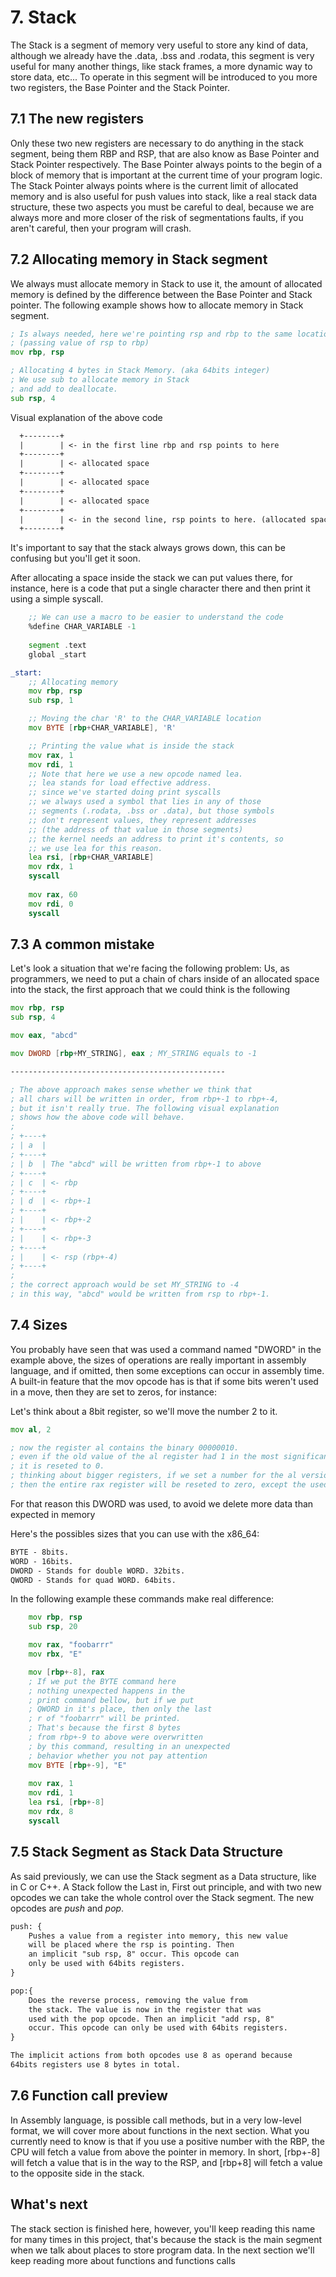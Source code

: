 # 7. Stack
The Stack is a segment of memory very useful to store any kind of data, although we already have the .data, .bss and .rodata, this segment is very useful for many another things, like stack frames, a more dynamic way to store data, etc... To operate in this segment will be introduced to you more two registers, the Base Pointer and the Stack Pointer.

## 7.1 The new registers
Only these two new registers are necessary to do anything in the stack segment, being them RBP and RSP, that are also know as Base Pointer and Stack Pointer respectively. The Base Pointer always points to the begin of a block of memory that is important at the current time of your program logic. The Stack Pointer always points where is the current limit of allocated memory and is also useful for push values into stack, like a real stack data structure, these two aspects you must be careful to deal, because we are always more and more closer of the risk of segmentations faults, if you aren't careful, then your program will crash.


## 7.2 Allocating memory in Stack segment
We always must allocate memory in Stack to use it, the amount of allocated memory is defined by the difference between the Base Pointer and Stack pointer. The following example shows how to allocate memory in Stack segment.

```asm
; Is always needed, here we're pointing rsp and rbp to the same location.
; (passing value of rsp to rbp)
mov rbp, rsp

; Allocating 4 bytes in Stack Memory. (aka 64bits integer)
; We use sub to allocate memory in Stack
; and add to deallocate.
sub rsp, 4
```

Visual explanation of the above code
```txt
  +--------+
  |        | <- in the first line rbp and rsp points to here
  +--------+
  |        | <- allocated space
  +--------+
  |        | <- allocated space
  +--------+
  |        | <- allocated space
  +--------+
  |        | <- in the second line, rsp points to here. (allocated space)
  +--------+
```

It's important to say that the stack always grows down, this can be confusing but you'll get it soon.

After allocating a space inside the stack we can put values there, for instance, here is a code that put a single character there and then print it using a simple syscall.
```asm
	;; We can use a macro to be easier to understand the code
	%define CHAR_VARIABLE -1
	
	segment .text
	global _start

_start:
	;; Allocating memory
	mov rbp, rsp
	sub rsp, 1

	;; Moving the char 'R' to the CHAR_VARIABLE location
	mov BYTE [rbp+CHAR_VARIABLE], 'R'

	;; Printing the value what is inside the stack
	mov rax, 1
	mov rdi, 1
	;; Note that here we use a new opcode named lea.
	;; lea stands for load effective address.
	;; since we've started doing print syscalls
	;; we always used a symbol that lies in any of those
	;; segments (.rodata, .bss or .data), but those symbols
	;; don't represent values, they represent addresses
	;; (the address of that value in those segments)
	;; the kernel needs an address to print it's contents, so
	;; we use lea for this reason.
	lea rsi, [rbp+CHAR_VARIABLE]
	mov rdx, 1
	syscall
	
	mov rax, 60
	mov rdi, 0
	syscall


```

## 7.3 A common mistake
Let's look a situation that we're facing the following problem: Us, as programmers, we need to put a chain of chars inside of an allocated space into the stack, the first approach that we could think is the following

```asm
mov rbp, rsp
sub rsp, 4

mov eax, "abcd"

mov DWORD [rbp+MY_STRING], eax ; MY_STRING equals to -1

------------------------------------------------

; The above approach makes sense whether we think that 
; all chars will be written in order, from rbp+-1 to rbp+-4,
; but it isn't really true. The following visual explanation
; shows how the above code will behave.
;
; +----+
; | a  |
; +----+
; | b  | The "abcd" will be written from rbp+-1 to above
; +----+
; | c  | <- rbp
; +----+
; | d  | <- rbp+-1
; +----+
; |    | <- rbp+-2
; +----+
; |    | <- rbp+-3
; +----+
; |    | <- rsp (rbp+-4)
; +----+
;
; the correct approach would be set MY_STRING to -4
; in this way, "abcd" would be written from rsp to rbp+-1.
```

## 7.4 Sizes
You probably have seen that was used a command named "DWORD" in the example above, the sizes of operations are really important in assembly language, and if omitted, then some exceptions can occur in assembly time. A built-in feature that the mov opcode has is that if some bits weren't used in a move, then they are set to zeros, for instance:

Let's think about a 8bit register, so we'll move the number 2 to it.

```asm
mov al, 2

; now the register al contains the binary 00000010.
; even if the old value of the al register had 1 in the most significant bit,
; it is reseted to 0.
; thinking about bigger registers, if we set a number for the al version of rax,
; then the entire rax register will be reseted to zero, except the used bits.
```

For that reason this DWORD was used, to avoid we delete more data than expected in memory

Here's the possibles sizes that you can use with the x86_64:
```txt
BYTE - 8bits.
WORD - 16bits.
DWORD - Stands for double WORD. 32bits.
QWORD - Stands for quad WORD. 64bits.
```

In the following example these commands make real difference:

```asm
	mov rbp, rsp
	sub rsp, 20

	mov rax, "foobarrr"
	mov rbx, "E"

	mov [rbp+-8], rax
	; If we put the BYTE command here
	; nothing unexpected happens in the
	; print command bellow, but if we put
	; QWORD in it's place, then only the last
	; r of "foobarrr" will be printed.
	; That's because the first 8 bytes
	; from rbp+-9 to above were overwritten
	; by this command, resulting in an unexpected
	; behavior whether you not pay attention
	mov BYTE [rbp+-9], "E"
	
	mov rax, 1
	mov rdi, 1
	lea rsi, [rbp+-8]
	mov rdx, 8
	syscall
```

## 7.5 Stack Segment as Stack Data Structure
As said previously, we can use the Stack segment as a Data structure, like in C or C++. A Stack follow the Last in, First out principle, and with two new opcodes we can take the whole control over the Stack segment. The new opcodes are *push* and *pop*.

```txt
push: {
	Pushes a value from a register into memory, this new value
	will be placed where the rsp is pointing. Then
	an implicit "sub rsp, 8" occur. This opcode can
	only be used with 64bits registers.
}

pop:{
	Does the reverse process, removing the value from
	the stack. The value is now in the register that was
	used with the pop opcode. Then an implicit "add rsp, 8"
	occur. This opcode can only be used with 64bits registers.
}

The implicit actions from both opcodes use 8 as operand because
64bits registers use 8 bytes in total.
```

## 7.6 Function call preview
In Assembly language, is possible call methods, but in a very low-level format, we will cover more about functions in the next section. What you currently need to know is that if you use a positive number with the RBP, the CPU will fetch a value from above the pointer in memory. In short, [rbp+-8] will fetch a value that is in the way to the RSP, and [rbp+8] will fetch a value to the opposite side in the stack.

## What's next
The stack section is finished here, however, you'll keep reading this name for many times in this project, that's because the stack is the main segment when we talk about places to store program data. In the next section we'll keep reading more about functions and functions calls